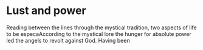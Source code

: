 Lust and power
===========

Reading between the lines through the mystical tradition, two aspects of life to be especaAccording to the mystical lore the hunger for absolute power led the angels to revolt against God. Having been 